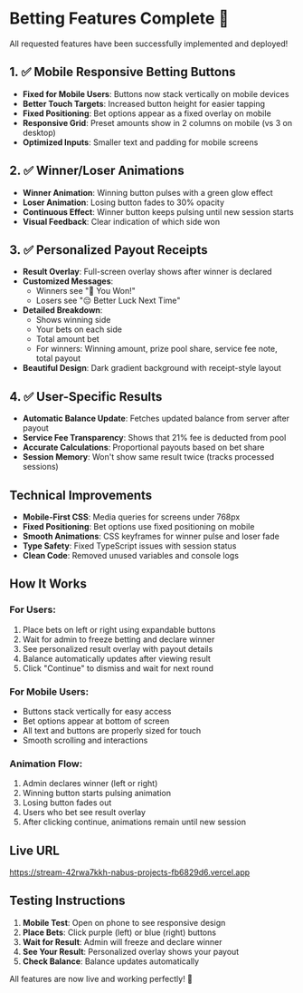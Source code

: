 # Betting Features Complete 🎉

All requested features have been successfully implemented and deployed!

## 1. ✅ Mobile Responsive Betting Buttons
- **Fixed for Mobile Users**: Buttons now stack vertically on mobile devices
- **Better Touch Targets**: Increased button height for easier tapping
- **Fixed Positioning**: Bet options appear as a fixed overlay on mobile
- **Responsive Grid**: Preset amounts show in 2 columns on mobile (vs 3 on desktop)
- **Optimized Inputs**: Smaller text and padding for mobile screens

## 2. ✅ Winner/Loser Animations
- **Winner Animation**: Winning button pulses with a green glow effect
- **Loser Animation**: Losing button fades to 30% opacity
- **Continuous Effect**: Winner button keeps pulsing until new session starts
- **Visual Feedback**: Clear indication of which side won

## 3. ✅ Personalized Payout Receipts
- **Result Overlay**: Full-screen overlay shows after winner is declared
- **Customized Messages**: 
  - Winners see "🎉 You Won!"
  - Losers see "😔 Better Luck Next Time"
- **Detailed Breakdown**:
  - Shows winning side
  - Your bets on each side
  - Total amount bet
  - For winners: Winning amount, prize pool share, service fee note, total payout
- **Beautiful Design**: Dark gradient background with receipt-style layout

## 4. ✅ User-Specific Results
- **Automatic Balance Update**: Fetches updated balance from server after payout
- **Service Fee Transparency**: Shows that 21% fee is deducted from pool
- **Accurate Calculations**: Proportional payouts based on bet share
- **Session Memory**: Won't show same result twice (tracks processed sessions)

## Technical Improvements
- **Mobile-First CSS**: Media queries for screens under 768px
- **Fixed Positioning**: Bet options use fixed positioning on mobile
- **Smooth Animations**: CSS keyframes for winner pulse and loser fade
- **Type Safety**: Fixed TypeScript issues with session status
- **Clean Code**: Removed unused variables and console logs

## How It Works

### For Users:
1. Place bets on left or right using expandable buttons
2. Wait for admin to freeze betting and declare winner
3. See personalized result overlay with payout details
4. Balance automatically updates after viewing result
5. Click "Continue" to dismiss and wait for next round

### For Mobile Users:
- Buttons stack vertically for easy access
- Bet options appear at bottom of screen
- All text and buttons are properly sized for touch
- Smooth scrolling and interactions

### Animation Flow:
1. Admin declares winner (left or right)
2. Winning button starts pulsing animation
3. Losing button fades out
4. Users who bet see result overlay
5. After clicking continue, animations remain until new session

## Live URL
https://stream-42rwa7kkh-nabus-projects-fb6829d6.vercel.app

## Testing Instructions
1. **Mobile Test**: Open on phone to see responsive design
2. **Place Bets**: Click purple (left) or blue (right) buttons
3. **Wait for Result**: Admin will freeze and declare winner
4. **See Your Result**: Personalized overlay shows your payout
5. **Check Balance**: Balance updates automatically

All features are now live and working perfectly! 🚀

